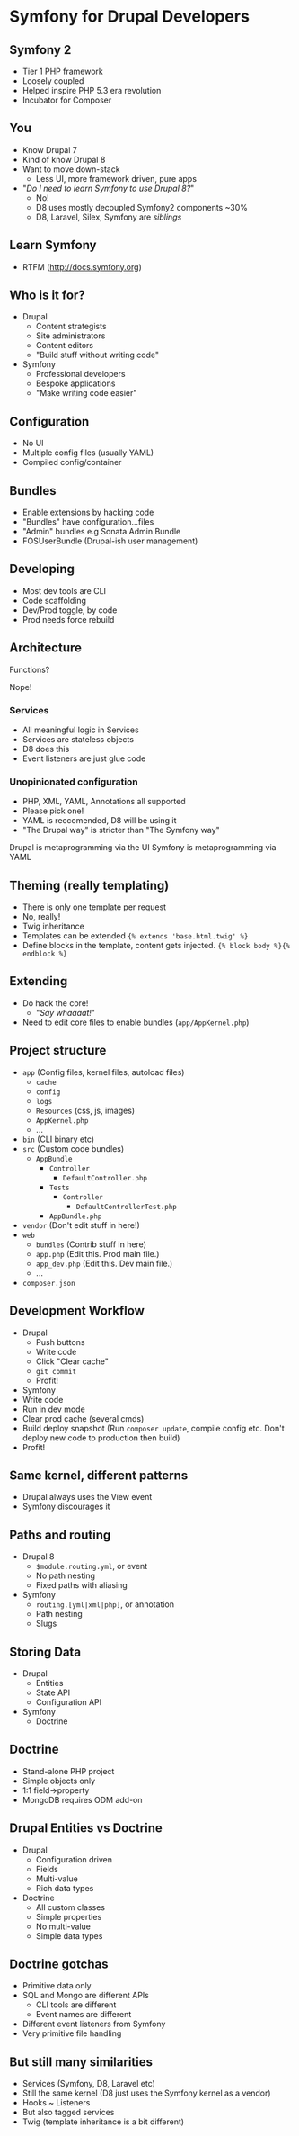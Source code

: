 # Symfony for Drupal Developers

## Symfony 2

* Tier 1 PHP framework
* Loosely coupled
* Helped inspire PHP 5.3 era revolution
* Incubator for Composer

## You

* Know Drupal 7
* Kind of know Drupal 8
* Want to move down-stack
  * Less UI, more framework driven, pure apps
* "*Do I need to learn Symfony to use Drupal 8?*"
  * No!
  * D8 uses mostly decoupled Symfony2 components ~30%
  * D8, Laravel, Silex, Symfony are *siblings*

## Learn Symfony

* RTFM (http://docs.symfony.org)

## Who is it for?

* Drupal
  * Content strategists
  * Site administrators
  * Content editors
  * "Build stuff without writing code"
* Symfony
  * Professional developers
  * Bespoke applications
  * "Make writing code easier"

## Configuration

* No UI
* Multiple config files (usually YAML)
* Compiled config/container

## Bundles

* Enable extensions by hacking code
* "Bundles" have configuration...files
* "Admin" bundles e.g Sonata Admin Bundle
* FOSUserBundle (Drupal-ish user management)

## Developing

* Most dev tools are CLI
* Code scaffolding
* Dev/Prod toggle, by code
* Prod needs force rebuild

## Architecture

Functions?

Nope!

### Services

* All meaningful logic in Services
* Services are stateless objects
* D8 does this
* Event listeners are just glue code

### Unopinionated configuration

* PHP, XML, YAML, Annotations all supported
* Please pick one!
* YAML is reccomended, D8 will be using it
* "The Drupal way" is stricter than "The Symfony way"

Drupal is metaprogramming via the UI
Symfony is metaprogramming via YAML

## Theming (really templating)

* There is only one template per request
* No, really!
* Twig inheritance
* Templates can be extended `{% extends 'base.html.twig' %}`
* Define blocks in the template, content gets injected. `{% block body %}{% endblock %}`

## Extending

* Do hack the core!
  * "*Say whaaaat!*"
* Need to edit core files to enable bundles (`app/AppKernel.php`)

## Project structure

* `app` (Config files, kernel files, autoload files)
  * `cache`
  * `config`
  * `logs`
  * `Resources` (css, js, images)
  * `AppKernel.php`
  * ...
* `bin` (CLI binary etc)
* `src` (Custom code bundles)
  * `AppBundle`
    * `Controller`
      * `DefaultController.php`
    * `Tests`
      * `Controller`
        * `DefaultControllerTest.php`
    * `AppBundle.php`
* `vendor` (Don't edit stuff in here!)
* `web`
  * `bundles` (Contrib stuff in here)
  * `app.php` (Edit this. Prod main file.)
  * `app_dev.php` (Edit this. Dev main file.)
  * ...
* `composer.json`

## Development Workflow

* Drupal
  * Push buttons
  * Write code
  * Click "Clear cache"
  * `git commit`
  * Profit!
* Symfony
 * Write code
 * Run in dev mode
 * Clear prod cache (several cmds)
 * Build deploy snapshot (Run `composer update`, compile config etc. Don't deploy new code to production then build)
 * Profit!

## Same kernel, different patterns

* Drupal always uses the View event
* Symfony discourages it

## Paths and routing

* Drupal 8
  * `$module.routing.yml`, or event
  * No path nesting
  * Fixed paths with aliasing
* Symfony
  * `routing.[yml|xml|php]`, or annotation
  * Path nesting
  * Slugs

## Storing Data

* Drupal
  * Entities
  * State API
  * Configuration API
* Symfony
  * Doctrine

## Doctrine

* Stand-alone PHP project
* Simple objects only
* 1:1 field->property
* MongoDB requires ODM add-on

## Drupal Entities vs Doctrine

* Drupal
  * Configuration driven
  * Fields
  * Multi-value
  * Rich data types
* Doctrine
  * All custom classes
  * Simple properties
  * No multi-value
  * Simple data types

## Doctrine gotchas

* Primitive data only
* SQL and Mongo are different APIs
  * CLI tools are different
  * Event names are different
* Different event listeners from Symfony
* Very primitive file handling

## But still many similarities

* Services (Symfony, D8, Laravel etc)
* Still the same kernel (D8 just uses the Symfony kernel as a vendor)
* Hooks ~ Listeners
* But also tagged services
* Twig (template inheritance is a bit different)
